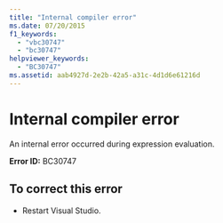 ```yaml
---
title: "Internal compiler error"
ms.date: 07/20/2015
f1_keywords: 
  - "vbc30747"
  - "bc30747"
helpviewer_keywords: 
  - "BC30747"
ms.assetid: aab4927d-2e2b-42a5-a31c-4d1d6e61216d
---
```

# Internal compiler error
An internal error occurred during expression evaluation.  
  
 **Error ID:** BC30747  
  
## To correct this error  
  
- Restart Visual Studio.  
  

